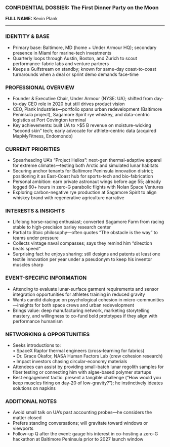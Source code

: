 ### CONFIDENTIAL DOSSIER: The First Dinner Party on the Moon  

**FULL NAME:** Kevin Plank  

---
### IDENTITY & BASE
- Primary base: Baltimore, MD (home + Under Armour HQ); secondary presence in Miami for marine-tech investments  
- Quarterly loops through Austin, Boston, and Zurich to scout performance-fabric labs and venture partners  
- Keeps a Gulfstream on standby; known for same-day coast-to-coast turnarounds when a deal or sprint demo demands face-time  

### PROFESSIONAL OVERVIEW
- Founder & Executive Chair, Under Armour (NYSE: UA); shifted from day-to-day CEO role in 2020 but still drives product vision  
- CEO, Plank Industries—portfolio spans urban redevelopment (Baltimore Peninsula project), Sagamore Spirit rye whiskey, and data-centric logistics at Port Covington terminal  
- Key achievements: built UA to >$5 B revenue on moisture-wicking “second skin” tech; early advocate for athlete-centric data (acquired MapMyFitness, Endomondo)  

### CURRENT PRIORITIES
- Spearheading UA’s “Project Helios”: next-gen thermal-adaptive apparel for extreme climates—testing both Arctic and simulated lunar habitats  
- Securing anchor tenants for Baltimore Peninsula innovation district; positioning it as East-Coast hub for sports-tech and bio-fabrication  
- Personal ambition: earn private astronaut wings before age 55; already logged 60+ hours in zero-G parabolic flights with Nolan Space Ventures  
- Exploring carbon-negative rye production at Sagamore Spirit to align whiskey brand with regenerative agriculture narrative  

### INTERESTS & INSIGHTS
- Lifelong horse-racing enthusiast; converted Sagamore Farm from racing stable to high-precision barley research center  
- Partial to Stoic philosophy—often quotes “The obstacle is the way” to teams under pressure  
- Collects vintage naval compasses; says they remind him “direction beats speed”  
- Surprising fact he enjoys sharing: still designs and patents at least one textile innovation per year under a pseudonym to keep his inventor muscles sharp  

### EVENT-SPECIFIC INFORMATION
- Attending to evaluate lunar-surface garment requirements and sensor integration opportunities for athletes training in reduced gravity  
- Wants candid dialogue on psychological cohesion in micro-communities—insights for both space crews and urban redevelopment  
- Brings value: deep manufacturing network, marketing storytelling mastery, and willingness to co-fund bold prototypes if they align with performance humanism  

### NETWORKING & OPPORTUNITIES
- Seeks introductions to:  
  • SpaceX Raptor thermal engineers (cross-learning for fabrics)  
  • Dr. Grace Okafor, NASA Human Factors Lab (crew cohesion research)  
  • Impact investors chasing circular-economy materials  
- Attendees can assist by providing small-batch lunar regolith samples for fiber testing or connecting him with algae-based polymer startups  
- Best engagement tactic: present a tangible challenge (“How would you keep muscles firing on day-20 of low-gravity?”); he instinctively ideates solutions on napkins  

### ADDITIONAL NOTES
- Avoid small talk on UA’s past accounting probes—he considers the matter closed  
- Prefers standing conversations; will gravitate toward windows or viewports  
- Follow-up Q after the event: gauge his interest in co-hosting a zero-G hackathon at Baltimore Peninsula prior to 2027 launch window  